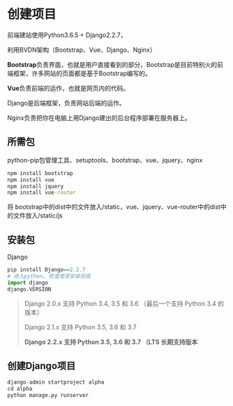 # 创建项目

前端建站使用Python3.6.5  + Django2.2.7，

利用BVDN架构（Bootstrap、Vue、Django、Nginx）

**Bootstrap**负责界面，也就是用户直接看到的部分，Bootstrap是目前特别火的前端框架，许多网站的页面都是基于Bootstrap编写的。

**Vue**负责前端的运作，也就是网页内的代码。

Django是后端框架，负责网站后端的运作。

Nginx负责把你在电脑上用Django建出的后台程序部署在服务器上。



## 所需包

python-pip包管理工具、setuptools、bootstrap、vue、jquery、nginx

```cmd
npm install bootstrap
npm install vue
npm install jquery
npm install vue-router
```

将 bootstrap中的dist中的文件放入/static，vue、jquery、vue-router中的dist中的文件放入/static/js

## 安装包

Django 

```python
pip install Django==2.2.7
# 进入python, 检查是否安装完成
import django
django.VERSION
```

> Django 2.0.x 支持 Python 3.4, 3.5 和 3.6 （最后一个支持 Python 3.4 的版本）
>
> Django 2.1.x 支持 Python 3.5, 3.6 和 3.7
>
> **Django 2.2.x 支持 Python 3.5, 3.6 和 3.7 （LTS 长期支持版本**

## 创建Django项目

```python
django-admin startproject alpha
cd alpha
python manage.py runserver
```

